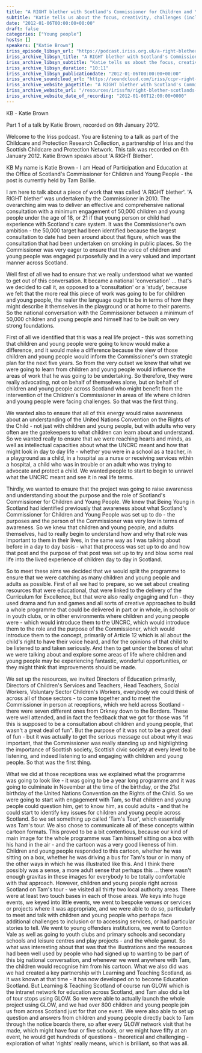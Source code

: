 ```yaml
---
title: "A RIGHT blether with Scotland's Commissioner for Children and Young People (Part 1)"
subtitle: "Katie tells us about the focus, creativity, challenges (including the extensive flurry of snow experienced across Scotland at the peak of consultation activity!) and excitement involved in such a large scale consultation."
date: "2012-01-06T00:00:00+00:00"
draft: false
categories: ["Young people"]
hosts: []
speakers: ["Katie Brown"]
iriss_episode_libsyn_url: "https://podcast.iriss.org.uk/a-right-blether-with-scotlands-commissioner-for-children-and-young-people-part-1-1"
iriss_archive_libsyn_title: "A RIGHT blether with Scotland's Commissioner for Children and Young People (Part 1)"
iriss_archive_libsyn_subtitle: "Katie tells us about the focus, creativity, challenges (including the extensive flurry of snow experienced across Scotland at the peak of consultation activity!) and excitement involved in such a large scale consultation."
iriss_archive_libsyn_duration: "10:11"
iriss_archive_libsyn_publicationdate: "2012-01-06T00:00:00+00:00"
iriss_archive_soundcloud_url: "https://soundcloud.com/iriss/ccpr-right-blether-scotlands-commissioner-children-young-people-part-1-katie-brown"
iriss_archive_website_pagetitle: "A RIGHT blether with Scotland's Commissioner for Children and Young People (Part 1) - Katie Brown"
iriss_archive_website_url: "/resources/irissfm/right-blether-scotlands-commissioner-children-and-young-people-part-1-katie-brown"
iriss_archive_website_date_of_recording: "2012-01-06T12:00:00+0000"
---
```

KB - Katie Brown

Part 1 of a talk by Katie Brown, recorded on 6th January 2012.

Welcome to the Iriss podcast. You are listening to a talk as part of the Childcare and Protection Research Collection, a partnership of Iriss and the Scottish Childcare and Protection Network. This talk was recorded on 6th January 2012. Katie Brown speaks about 'A RIGHT Blether'.

KB My name is Katie Brown - I am Head of Participation and Education at the Office of Scotland's Commissioner for Children and Young People - the post is currently held by Tam Baillie.

I am here to talk about a piece of work that was called 'A RIGHT blether'. 'A RIGHT blether' was undertaken by the Commissioner in 2010. The overarching aim was to deliver an effective and comprehensive national consultation with a minimum engagement of 50,000 children and young people under the age of 18, or 21 if that young person or child had experience with Scotland's care system. It was the Commissioner's own ambition - the 50,000 target had been identified because the largest consultation to date had been around about that figure, which was the consultation that had been undertaken on smoking in public places. So the Commissioner was very eager to ensure that the voice of children and young people was engaged purposefully and in a very valued and important manner across Scotland.

Well first of all we had to ensure that we really understood what we wanted to get out of this conversation. It became a national 'conversation' ... that's we decided to call it, as opposed to a 'consultation' or a 'study', because we felt that the more real this piece of work was going to be for children and young people, the realer the language ought to be in terms of how they might describe it themselves in the playground or at home to their parents. So the national conversation with the Commissioner between a minimum of 50,000 children and young people and himself had to be built on very strong foundations.

First of all we identified that this was a real life project - this was something that children and young people were going to know would make a difference, and it would make a difference because the view of those children and young people would inform the Commissioner's own strategic plan for the next five years. So from the very outset we knew that what we were going to learn from children and young people would influence the areas of work that he was going to be undertaking. So therefore, they were really advocating, not on behalf of themselves alone, but on behalf of children and young people across Scotland who might benefit from the intervention of the Children's Commissioner in areas of life where children and young people were facing challenges. So that was the first thing.

We wanted also to ensure that all of this energy would raise awareness about an understanding of the United Nations Convention on the Rights of the Child - not just with children and young people, but with adults who very often are the gatekeepers to what children can learn about and understand. So we wanted really to ensure that we were reaching hearts and minds, as well as intellectual capacities about what the UNCRC meant and how that might look in day to day life - whether you were in a school as a teacher, in a playground as a child, in a hospital as a nurse or receiving services within a hospital, a child who was in trouble or an adult who was trying to advocate and protect a child. We wanted people to start to begin to unravel what the UNCRC meant and see it in real life terms.

Thirdly, we wanted to ensure that the project was going to raise awareness and understanding about the purpose and the role of Scotland's Commissioner for Children and Young People. We knew that Being Young in Scotland had identified previously that awareness about what Scotland's Commissioner for Children and Young People was set up to do - the purposes and the person of the Commissioner was very low in terms of awareness. So we knew that children and young people, and adults themselves, had to really begin to understand how and why that role was important to them in their lives, in the same way as I was talking about before in a day to day basis - what that process was set up to do and how that post and the purpose of that post was set up to try and blow some real life into the lived experience of children day to day in Scotland.

So to meet these aims we decided that we would split the programme to ensure that we were catching as many children and young people and adults as possible. First of all we had to prepare, so we set about creating resources that were educational, that were linked to the delivery of the Curriculum for Excellence, but that were also really engaging and fun - they used drama and fun and games and all sorts of creative approaches to build a whole programme that could be delivered in part or in whole, in schools or in youth clubs, or in other environments where children and young people were - which would introduce them to the UNCRC, which would introduce them to the role and the purpose of the Commissioner, which would introduce them to the concept, primarily of Article 12 which is all about the child's right to have their voice heard, and for the opinions of that child to be listened to and taken seriously. And then to get under the bones of what we were talking about and explore some areas of life where children and young people may be experiencing fantastic, wonderful opportunities, or they might think that improvements should be made.

We set up the resources, we invited Directors of Education primarily, Directors of Children's Services and Teachers, Head Teachers, Social Workers, Voluntary Sector Children's Workers, everybody we could think of across all of those sectors - to come together and to meet the Commissioner in person at receptions, which we held across Scotland - there were seven different ones from Orkney down to the Borders. These were well attended, and in fact the feedback that we got for those was "if this is supposed to be a consultation about children and young people, that wasn't a great deal of fun". But the purpose of it was not to be a great deal of fun - but it was actually to get the serious message out about why it was important, that the Commissioner was really standing up and highlighting the importance of Scottish society, Scottish civic society at every level to be listening, and indeed listening to and engaging with children and young people. So that was the first thing.

What we did at those receptions was we explained what the programme was going to look like - it was going to be a year long programme and it was going to culminate in November at the time of the birthday, or the 21st birthday of the United Nations Convention on the Rights of the Child. So we were going to start with engagement with Tam, so that children and young people could question him, get to know him, as could adults - and that he could start to identify key issues for children and young people across Scotland. So we set something up called 'Tam's Tour', which essentially was Tam's tour. We also chose to communicate all of these concepts within cartoon formats. This proved to be a bit contentious, because our kind of main image for the whole programme was Tam himself sitting on a box with his hand in the air - and the cartoon was a very good likeness of him. Children and young people responded to this cartoon, whether he was sitting on a box, whether he was driving a bus for Tam's tour or in many of the other ways in which he was illustrated like this. And I think there possibly was a sense, a more adult sense that perhaps this ... there wasn't enough gravitas in these images for everybody to be totally comfortable with that approach. However, children and young people right across Scotland on Tam's tour - we visited all thirty two local authority areas. There were at least two touch bases in each of those areas. We keys into huge events, we keyed into little events, we went to bespoke venues or services or projects where it was appropriate, and we were able to do so, particularly to meet and talk with children and young people who perhaps face additional challenges to inclusion or to accessing services, or had particular stories to tell. We went to young offenders institutions, we went to Cornton Vale as well as going to youth clubs and primary schools and secondary schools and leisure centres and play projects - and the whole gamut. So what was interesting about that was that the illustrations and the resources had been well used by people who had signed up to wanting to be part of this big national conversation, and whenever we went anywhere with Tam, the children would recognise him from his cartoon. What we also did was we had created a key partnership with Learning and Teaching Scotland, as it was known at that time - it has now developed on to become Education Scotland. But Learning & Teaching Scotland of course run GLOW which is the intranet network for education across Scotland, and Tam also did a lot of tour stops using GLOW. So we were able to actually launch the whole project using GLOW, and we had over 800 children and young people join us from across Scotland just for that one event. We were also able to set up question and answers from children and young people directly back to Tam through the notice boards there, so after every GLOW network visit that he made, which might have four or five schools, or we might have fifty at an event, he would get hundreds of questions - theoretical and challenging - exploration of what 'rights' really means, which is brilliant, so that was all.